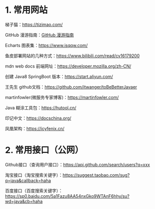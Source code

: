 # 1. 常用网站

梯子猫：https://tizimao.com/

GitHub 漫游指南：[GitHub 漫游指南](https://github.phodal.com/#/chapter/Github漫游指南?id=如何推广)

Echarts 图表集：https://www.isqqw.com/

鱼皮部署网站的几种方式：https://www.bilibili.com/read/cv16179200

mdn web docs 前端网址：https://developer.mozilla.org/zh-CN/

创建 Java8 SpringBoot 版本：https://start.aliyun.com/

王先生 github文档：https://github.com/itwanger/toBeBetterJavaer

martinfowler(微服务专家博客)：https://martinfowler.com/

Java 糊涂工具包：https://hutool.cn/

印记中文：https://docschina.org/

凤凰架构：https://icyfenix.cn/



# 2. 常用接口（公网）

Github接口（查询用户接口）：https://api.github.com/search/users?q=xxx 

淘宝接口（淘宝搜索关键字）：https://suggest.taobao.com/sug?q=java&callback=haha 

百度接口（百度搜索关键字）：https://sp0.baidu.com/5a1Fazu8AA54nxGko9WTAnF6hhy/su?wd=java&cb=haha 


